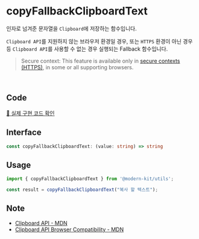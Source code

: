 # copyFallbackClipboardText

인자로 넘겨준 문자열을 `Clipboard`에 저장하는 함수입니다. 

`Clipboard API`를 지원하지 않는 브라우저 환경일 경우, 또는 `HTTPS` 환경이 아닌 경우 등 `Clipboard API`를 사용할 수 없는 경우 실행되는 Fallback 함수입니다.

> Secure context: This feature is available only in [secure contexts (HTTPS)](https://developer.mozilla.org/en-US/docs/Web/Security/Secure_Contexts), in some or all supporting browsers.

<br />

## Code
[🔗 실제 구현 코드 확인](https://github.com/modern-agile-team/modern-kit/blob/main/packages/utils/src/clipboard/copyFallbackClipboardText/index.ts)

## Interface
```ts title="typescript"
const copyFallbackClipboardText: (value: string) => string
```

## Usage
```ts title="typescript"
import { copyFallbackClipboardText } from '@modern-kit/utils';

const result = copyFallbackClipboardText("복사 할 텍스트");
```

## Note
- [Clipboard API - MDN](https://developer.mozilla.org/en-US/docs/Web/API/Clipboard)
- [Clipboard API Browser Compatibility - MDN](https://developer.mozilla.org/en-US/docs/Web/API/Clipboard#browser_compatibility)
